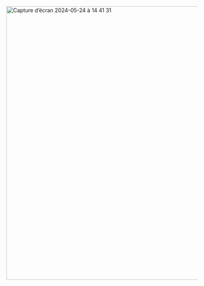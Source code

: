 <img width="721" alt="Capture d’écran 2024-05-24 à 14 41 31" src="https://github.com/KAPERA89/Mini-ChatApp/assets/93727795/4e0930fa-5154-43c6-b167-48e95003360c">
